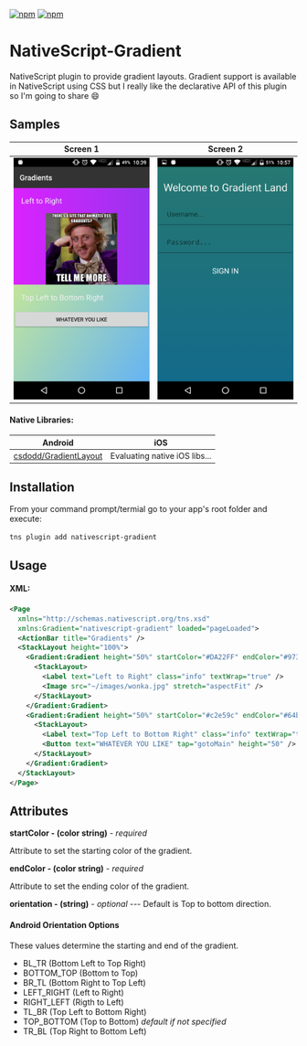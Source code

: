 [![npm](https://img.shields.io/npm/v/nativescript-gradient.svg)](https://www.npmjs.com/package/nativescript-gradient)
[![npm](https://img.shields.io/npm/dt/nativescript-gradient.svg?label=npm%20downloads)](https://www.npmjs.com/package/nativescript-gradient)

# NativeScript-Gradient
NativeScript plugin to provide gradient layouts. Gradient support is available in NativeScript using
CSS but I really like the declarative API of this plugin so I'm going to share :smile:


## Samples

Screen 1 |  Screen 2
-------- | ---------
![Sample1](screens/screen1.png) | ![Sample2](screens/screen2.png)


#### Native Libraries: 
Android | iOS
---------- | -----------
[csdodd/GradientLayout](https://github.com/csdodd/GradientLayout) |  Evaluating native iOS libs...


## Installation
From your command prompt/termial go to your app's root folder and execute:

`tns plugin add nativescript-gradient`

## Usage
#### XML:
```XML
<Page 
  xmlns="http://schemas.nativescript.org/tns.xsd" 
  xmlns:Gradient="nativescript-gradient" loaded="pageLoaded">
  <ActionBar title="Gradients" />
  <StackLayout height="100%">
    <Gradient:Gradient height="50%" startColor="#DA22FF" endColor="#9733EE" orientation="LEFT_RIGHT" id="gradient">
      <StackLayout>
        <Label text="Left to Right" class="info" textWrap="true" />
        <Image src="~/images/wonka.jpg" stretch="aspectFit" />
      </StackLayout>
    </Gradient:Gradient>
    <Gradient:Gradient height="50%" startColor="#c2e59c" endColor="#64b3f4" orientation="TL_BR">
      <StackLayout>
        <Label text="Top Left to Bottom Right" class="info" textWrap="true" />
        <Button text="WHATEVER YOU LIKE" tap="gotoMain" height="50" />
      </StackLayout>
    </Gradient:Gradient>
  </StackLayout>
</Page>

```



## Attributes
**startColor - (color string)** - *required*

Attribute to set the starting color of the gradient.
 
**endColor - (color string)** - *required*

Attribute to set the ending color of the gradient.

**orientation - (string)** - *optional* --- Default is Top to bottom direction.

#### Android Orientation Options
 These values determine the starting and end of the gradient.
- BL_TR (Bottom Left to Top Right)
- BOTTOM_TOP (Bottom to Top)
- BR_TL (Bottom Right to Top Left)
- LEFT_RIGHT (Left to Right)
- RIGHT_LEFT (Rigth to Left)
- TL_BR (Top Left to Bottom Right)
- TOP_BOTTOM (Top to Bottom) *default if not specified*
- TR_BL (Top Right to Bottom Left)
